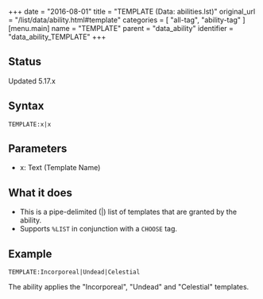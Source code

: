 +++
date = "2016-08-01"
title = "TEMPLATE (Data: abilities.lst)"
original_url = "/list/data/ability.html#template"
categories = [ "all-tag", "ability-tag" ]
[menu.main]
    name = "TEMPLATE"
    parent = "data_ability"
    identifier = "data_ability_TEMPLATE"
+++

## Status

Updated 5.17.x

## Syntax

`TEMPLATE:x|x`

## Parameters

-   x: Text (Template Name)



What it does
------------

-   This is a pipe-delimited (|) list of templates that are granted by
    the ability.
-   Supports `%LIST` in conjunction with a `CHOOSE` tag.

Example
-------

`TEMPLATE:Incorporeal|Undead|Celestial`

The ability applies the "Incorporeal", "Undead" and "Celestial"
templates.

